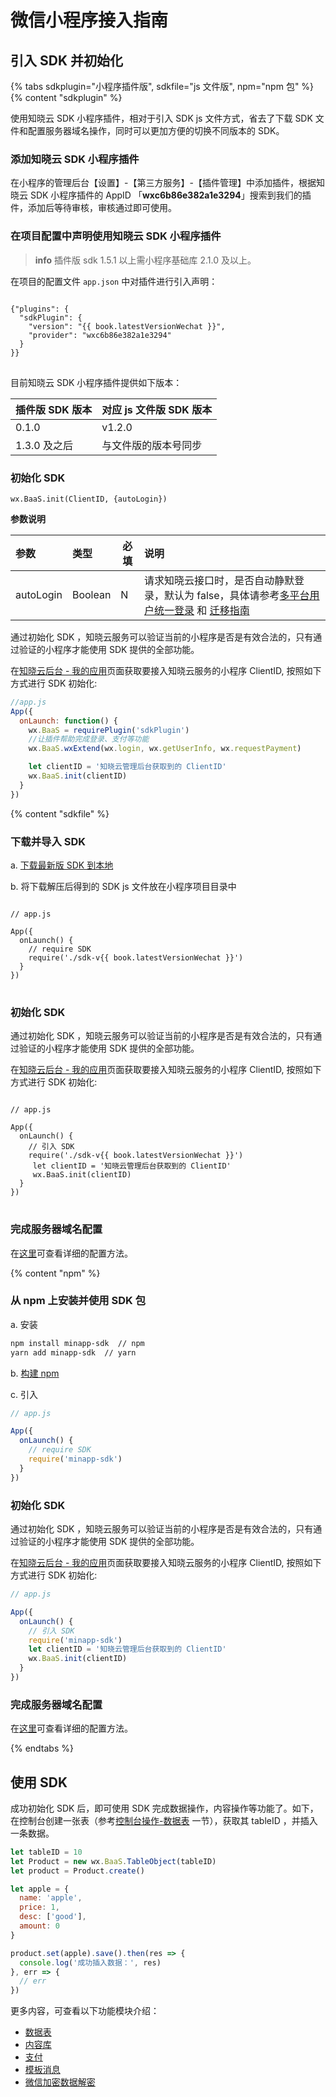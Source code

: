 # 微信小程序接入指南

## 引入 SDK 并初始化

{% tabs sdkplugin="小程序插件版", sdkfile="js 文件版", npm="npm 包" %}
{% content "sdkplugin" %}

使用知晓云 SDK 小程序插件，相对于引入 SDK js 文件方式，省去了下载 SDK 文件和配置服务器域名操作，同时可以更加方便的切换不同版本的 SDK。

### 添加知晓云 SDK 小程序插件

在小程序的管理后台【设置】-【第三方服务】-【插件管理】中添加插件，根据知晓云 SDK 小程序插件的 AppID 「**wxc6b86e382a1e3294**」搜索到我们的插件，添加后等待审核，审核通过即可使用。

### 在项目配置中声明使用知晓云 SDK 小程序插件

> **info**
> 插件版 sdk 1.5.1 以上需小程序基础库 2.1.0 及以上。

在项目的配置文件 `app.json` 中对插件进行引入声明：


<pre>
<code class="lang-js">
{"plugins": {
  "sdkPlugin": {
    "version": "{{ book.latestVersionWechat }}",
    "provider": "wxc6b86e382a1e3294"
  }
}}
</code>
</pre>

目前知晓云 SDK 小程序插件提供如下版本：

| 插件版 SDK 版本 | 对应 js 文件版 SDK 版本 |
| :------------ | :----- |
| 0.1.0         | v1.2.0 |
| 1.3.0 及之后   | 与文件版的版本号同步 |

### 初始化 SDK

`wx.BaaS.init(ClientID, {autoLogin})`

**参数说明**

| 参数            | 类型    | 必填 | 说明         |
| :-------------- | :------| ---- | :----------- |
| autoLogin      | Boolean |   N   | 请求知晓云接口时，是否自动静默登录，默认为 false，具体请参考[多平台用户统一登录](./signin-signout.md#多平台用户统一登录) 和 [迁移指南](/js-sdk/migrate-from-v1.md) |

通过初始化 SDK ，知晓云服务可以验证当前的小程序是否是有效合法的，只有通过验证的小程序才能使用 SDK 提供的全部功能。

在[知晓云后台 - 我的应用](https://cloud.minapp.com/admin/profile/)页面获取要接入知晓云服务的小程序 ClientID, 按照如下方式进行 SDK 初始化:

```js
//app.js
App({
  onLaunch: function() {
    wx.BaaS = requirePlugin('sdkPlugin')
    //让插件帮助完成登录、支付等功能
    wx.BaaS.wxExtend(wx.login, wx.getUserInfo, wx.requestPayment)

    let clientID = '知晓云管理后台获取到的 ClientID'
    wx.BaaS.init(clientID)
  }
})
```

{% content "sdkfile" %}

### 下载并导入 SDK

a. [下载最新版 SDK 到本地](../download-sdk.md)

b. 将下载解压后得到的 SDK js 文件放在小程序项目目录中

<pre>
<code class="lang-js">
// app.js

App({
  onLaunch() {
    // require SDK
    require('./sdk-v{{ book.latestVersionWechat }}')
  }
})
</code>
</pre>

### 初始化 SDK

通过初始化 SDK ，知晓云服务可以验证当前的小程序是否是有效合法的，只有通过验证的小程序才能使用 SDK 提供的全部功能。

在[知晓云后台 - 我的应用](https://cloud.minapp.com/admin/profile/)页面获取要接入知晓云服务的小程序 ClientID, 按照如下方式进行 SDK 初始化:

<pre>
<code class="lang-js">
// app.js

App({
  onLaunch() {
    // 引入 SDK
    require('./sdk-v{{ book.latestVersionWechat }}')
     let clientID = '知晓云管理后台获取到的 ClientID'
     wx.BaaS.init(clientID)
  }
})
</code>
</pre>

### 完成服务器域名配置

在[这里](/newbies/README.md#小程序第三方授权以及服务器域名配置)可查看详细的配置方法。


{% content "npm" %}

### 从 npm 上安装并使用 SDK 包
a. 安装
```sh
npm install minapp-sdk  // npm
yarn add minapp-sdk  // yarn
```
b. [构建 npm](https://developers.weixin.qq.com/miniprogram/dev/devtools/npm.html)

c. 引入
```js
// app.js

App({
  onLaunch() {
    // require SDK
    require('minapp-sdk')
  }
})
```

### 初始化 SDK

通过初始化 SDK ，知晓云服务可以验证当前的小程序是否是有效合法的，只有通过验证的小程序才能使用 SDK 提供的全部功能。

在[知晓云后台 - 我的应用](https://cloud.minapp.com/admin/profile/)页面获取要接入知晓云服务的小程序 ClientID, 按照如下方式进行 SDK 初始化:
```js
// app.js

App({
  onLaunch() {
    // 引入 SDK
    require('minapp-sdk')
    let clientID = '知晓云管理后台获取到的 ClientID'
    wx.BaaS.init(clientID)
  }
})
```

### 完成服务器域名配置

在[这里](/newbies/README.md#小程序第三方授权以及服务器域名配置)可查看详细的配置方法。

{% endtabs %}


## 使用 SDK

成功初始化 SDK 后，即可使用 SDK 完成数据操作，内容操作等功能了。如下，在控制台创建一张表（参考[控制台操作-数据表](../dashboard/schema.md) 一节），获取其 tableID ，并插入一条数据。

```js
let tableID = 10
let Product = new wx.BaaS.TableObject(tableID)
let product = Product.create()

let apple = {
  name: 'apple',
  price: 1,
  desc: ['good'],
  amount: 0
}

product.set(apple).save().then(res => {
  console.log('成功插入数据：', res)
}, err => {
  // err
})
```

更多内容，可查看以下功能模块介绍：

* [数据表](../schema/README.md)
* [内容库](../content/README.md)
* [支付](./payment/README.md)
* [模板消息](./template-message.md)
* [微信加密数据解密](./wechat-decrypt.md)